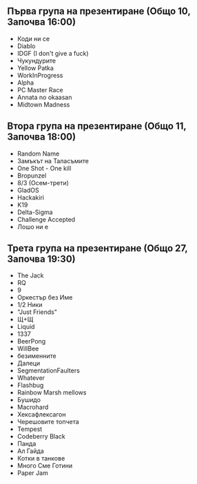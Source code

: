 ## Първа група на презентиране (Общо 10, Започва 16:00)

* Коди ни се
* Diablo
* IDGF (I don't give a fuck)
* Чукундурите
* Yellow Patka
* WorkInProgress
* Alpha
* PC Master Race
* Annata no okaasan
* Midtown Madness

## Втора група на презентиране (Общо 11, Започва 18:00)

* Random Name
* Замъкът на Таласъмите
* One Shot - One kill
* Bropunzel
* 8/3 (Осем-трети)
* GladOS
* Hackakiri
* K19
* Delta-Sigma
* Challenge Accepted
* Лошо ни е

## Трета група на презентиране (Общо 27, Започва 19:30)

* The Jack
* RQ
* 9
* Оркестър без Име
* 1/2 Ники
* "Just Friends"
* Щ+Щ
* Liquid
* 1337
* BeerPong
* WillBee
* безименните
* Далеци
* SegmentationFaulters
* Whatever
* Flashbug
* Rainbow Marsh mellows
* Бушидо
* Macrohard
* Хексафлексагон
* Черешовите топчета
* Tempest
* Codeberry Black
* Панда
* Ал Гайда
* Котки в танкове
* Много Сме Готини
* Paper Jam
